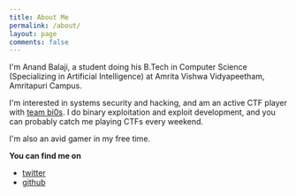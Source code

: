 ```yaml
---
title: About Me
permalink: /about/
layout: page
comments: false
---
```


I'm Anand Balaji, a student doing his B.Tech in Computer Science (Specializing in Artificial Intelligence) at Amrita Vishwa Vidyapeetham, Amritapuri Campus.

I'm interested in systems security and hacking, and am an active CTF player with <a href="https://www.bi0s.in/" target="_blank" rel="noopener">team bi0s</a>. I do binary exploitation and exploit development, and you can probably catch me playing CTFs every weekend.

I'm also an avid gamer in my free time.

**You can find me on**
- <a href="https://www.twitter.com/_d4rkkn1gh7" target="_blank" rel="noopener">twitter</a>
- <a href="https://www.github.com/d4rk-kn1gh7" target="_blank" rel="noopener">github</a>
